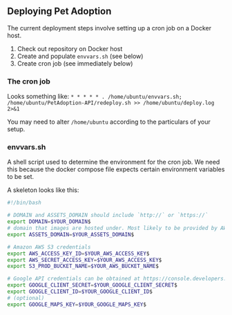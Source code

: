 ## Deploying Pet Adoption

The current deployment steps involve setting up a cron job on a Docker host.

1. Check out repository on Docker host
2. Create and populate `envvars.sh` (see below)
3. Create cron job (see immediately below)

### The cron job

Looks something like: `* * * * * . /home/ubuntu/envvars.sh; /home/ubuntu/PetAdoption-API/redeploy.sh >> /home/ubuntu/deploy.log 2>&1`

You may need to alter `/home/ubuntu` according to the particulars of your setup.

### envvars.sh

A shell script used to determine the environment for the cron job. We need this because the docker compose file expects certain environment variables to be set.

A skeleton looks like this:

```bash
#!/bin/bash

# DOMAIN and ASSETS_DOMAIN should include `http://` or `https://`
export DOMAIN=$YOUR_DOMAIN$
# domain that images are hosted under. Most likely to be provided by AWS
export ASSETS_DOMAIN=$YOUR_ASSETS_DOMAIN$

# Amazon AWS S3 credentials
export AWS_ACCESS_KEY_ID=$YOUR_AWS_ACCESS_KEY$
export AWS_SECRET_ACCESS_KEY=$YOUR_AWS_ACCESS_KEY$
export S3_PROD_BUCKET_NAME=$YOUR_AWS_BUCKET_NAME$

# Google API credentials can be obtained at https://console.developers.google.com/apis/credentials
export GOOGLE_CLIENT_SECRET=$YOUR_GOOGLE_CLIENT_SECRET$
export GOOGLE_CLIENT_ID=$YOUR_GOOGLE_CLIENT_ID$
# (optional)
export GOOGLE_MAPS_KEY=$YOUR_GOOGLE_MAPS_KEY$
```
